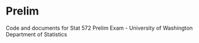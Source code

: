 # Prelim
Code and documents for Stat 572 Prelim Exam - University of Washington Department of Statistics
